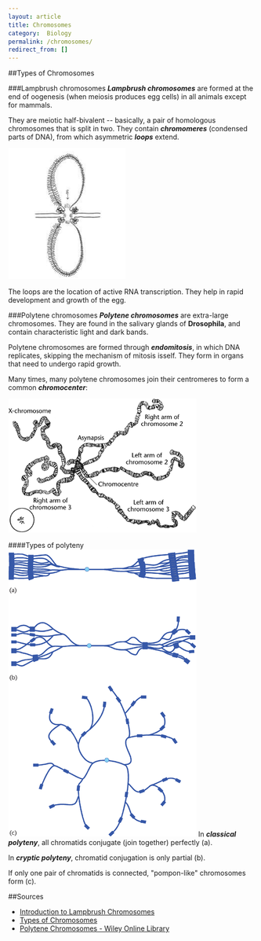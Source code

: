 ```yaml
---
layout: article
title: Chromosomes
category:  Biology
permalink: /chromosomes/
redirect_from: []
---
```


##Types of Chromosomes

###Lampbrush chromosomes
***Lampbrush chromosomes*** are formed at the end of oogenesis (when meiosis produces egg cells) in all animals except for mammals.

They are meiotic half-bivalent -- basically, a pair of homologous chromosomes that is split in two. They contain ***chromomeres*** (condensed parts of DNA), from which asymmetric ***loops*** extend.

<img src="images/lampbrush chrs.png">

The loops are the location of active RNA transcription. They help in rapid development and growth of the egg.

###Polytene chromosomes
***Polytene chromosomes*** are extra-large chromosomes. They are found in the salivary glands of **Drosophila**, and contain characteristic light and dark bands.

Polytene chromosomes are formed through ***endomitosis***, in which DNA replicates, skipping the mechanism of mitosis isself. They form in organs that need to undergo rapid growth.

Many times, many polytene chromosomes join their centromeres to form a common ***chromocenter***:

<img src="images/chromocenter.gif">

####Types of polyteny
<img  class="small left" src="images/polytene types.gif">
In ***classical polyteny***, all chromatids conjugate (join together) perfectly (a).

In ***cryptic polyteny***, chromatid conjugation is only partial (b).

If only one pair of chromatids is connected, "pompon-like" chromosomes form (c).

##Sources
* [Introduction to Lampbrush Chromosomes](http://projects.exeter.ac.uk/lampbrush/downloads/Introduction%20to%20lampbrush%20chromosomes%20(1).pdf)
* [Types of Chromosomes](http://www.biologydiscussion.com/chromosomes/kinds-of-chromosomes-lampbrush-polytene-and-supernumerary/569)
* [Polytene Chromosomes - Wiley Online Library](http://onlinelibrary.wiley.com/doi/10.1002/9780470015902.a0001183.pub2/full)
